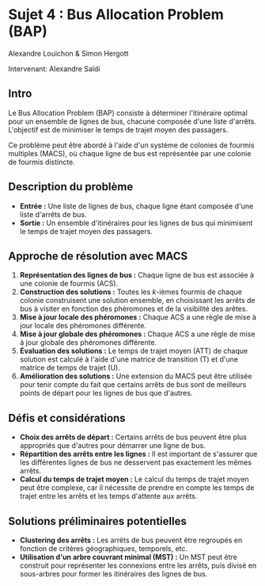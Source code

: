# Sujet 4 : Bus Allocation Problem (BAP)

Alexandre Louichon & Simon Hergott

Intervenant: Alexandre Saïdi

## Intro

Le Bus Allocation Problem (BAP) consiste à déterminer l'itinéraire optimal pour un ensemble de lignes de bus, chacune composée d'une liste d'arrêts. L'objectif est de minimiser le temps de trajet moyen des passagers.

Ce problème peut être abordé à l'aide d'un système de colonies de fourmis multiples (MACS), où chaque ligne de bus est représentée par une colonie de fourmis distincte.

## Description du problème

*   **Entrée :** Une liste de lignes de bus, chaque ligne étant composée d'une liste d'arrêts de bus.
*   **Sortie :** Un ensemble d'itinéraires pour les lignes de bus qui minimisent le temps de trajet moyen des passagers.

## Approche de résolution avec MACS

1.  **Représentation des lignes de bus :** Chaque ligne de bus est associée à une colonie de fourmis (ACS).
2.  **Construction des solutions :** Toutes les *k*-ièmes fourmis de chaque colonie construisent une solution ensemble, en choisissant les arrêts de bus à visiter en fonction des phéromones et de la visibilité des arêtes.
3.  **Mise à jour locale des phéromones :** Chaque ACS a une règle de mise à jour locale des phéromones différente.
4.  **Mise à jour globale des phéromones :** Chaque ACS a une règle de mise à jour globale des phéromones différente.
5.  **Évaluation des solutions :** Le temps de trajet moyen (ATT) de chaque solution est calculé à l'aide d'une matrice de transition (T) et d'une matrice de temps de trajet (U).
6.  **Amélioration des solutions :** Une extension du MACS peut être utilisée pour tenir compte du fait que certains arrêts de bus sont de meilleurs points de départ pour les lignes de bus que d'autres.

## Défis et considérations

*   **Choix des arrêts de départ :** Certains arrêts de bus peuvent être plus appropriés que d'autres pour démarrer une ligne de bus.
*   **Répartition des arrêts entre les lignes :** Il est important de s'assurer que les différentes lignes de bus ne desservent pas exactement les mêmes arrêts.
*   **Calcul du temps de trajet moyen :** Le calcul du temps de trajet moyen peut être complexe, car il nécessite de prendre en compte les temps de trajet entre les arrêts et les temps d'attente aux arrêts.

## Solutions préliminaires potentielles

*   **Clustering des arrêts :** Les arrêts de bus peuvent être regroupés en fonction de critères géographiques, temporels, etc.
*   **Utilisation d'un arbre couvrant minimal (MST) :** Un MST peut être construit pour représenter les connexions entre les arrêts, puis divisé en sous-arbres pour former les itinéraires des lignes de bus.
